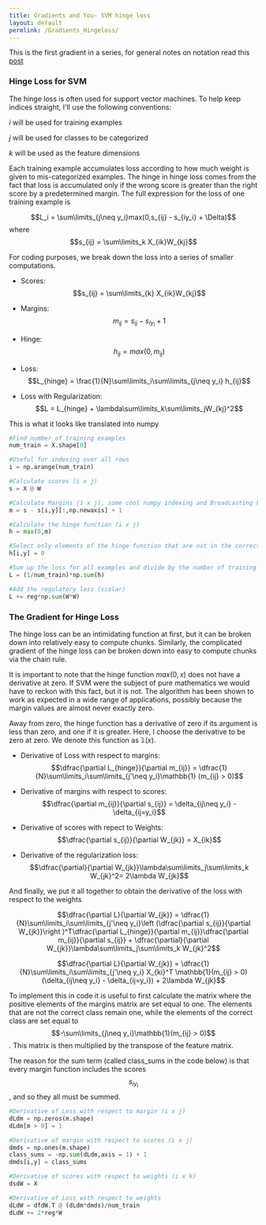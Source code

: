 ```yaml
---
title: Gradients and You- SVM hinge loss
layout: default
permlink: /Gradients_Hingeloss/
---
```

This is the first gradient in a series, for general notes on notation read this [post](https://cemalec.github.io/Gradients_Notation)

### Hinge Loss for SVM

The hinge loss is often used for support vector machines. To help keep indices straight, I'll use the following conventions:

*i* will be used for training examples

*j* will be used for classes to be categorized

*k* will be used as the feature dimensions

Each training example accumulates loss according to how much weight is given to mis-categorized examples. The hinge in hinge loss comes from the fact that loss is accumulated only if the wrong score is greater than the right score by a predetermined margin. The full expression for the loss of one training example is

$$L_i = \sum\limits_{j\neq y_i}max(0,s_{ij} - s_{iy_i} + \Delta)$$ where $$s_{ij} = \sum\limits_k X_{ik}W_{kj}$$

For coding purposes, we break down the loss into a series of smaller computations.

- Scores: $$s_{ij} = \sum\limits_{k} X_{ik}W_{kj}$$

- Margins: $$m_{ij} = s_{ij} - s_{iy_i} + 1$$



- Hinge: $$h_{ij} = max(0,m_{ij})$$


- Loss: $$L_{hinge} = \frac{1}{N}\sum\limits_i\sum\limits_{j\neq y_i} h_{ij}$$

- Loss with Regularization: $$L = L_{hinge} + \lambda\sum\limits_k\sum\limits_jW_{kj}^2$$

This is what it looks like translated into numpy

```python
#Find number of training examples
num_train = X.shape[0]

#Useful for indexing over all rows
i = np.arange(num_train)

#Calculate scores (i x j)
s = X @ W

#Calculate Margins (i x j), some cool numpy indexing and Broadcasting here
m = s - s[i,y][:,np.newaxis] + 1

#Calculate the hinge function (i x j)
h = max(0,m)

#Select only elements of the hinge function that are not in the correct class (i x j)
h[i,y] = 0

#Sum up the loss for all examples and divide by the number of training examples (scalar)
L = (1/num_train)*np.sum(h)

#Add the regulatory loss (scalar)
L += reg*np.sum(W*W)
```

### The Gradient for Hinge Loss

The hinge loss can be an intimidating function at first, but it can be broken down into relatively easy to compute chunks. Similarly, the complicated gradient of the hinge loss can be broken down into easy to compute chunks via the chain rule.

It is important to note that the hinge function $max(0,x)$ does not have a derivative at zero. If SVM were the subject of pure mathematics we would have to reckon with this fact, but it is not. The algorithm has been shown to work as expected in a wide range of applications, possibly because the margin values are almost never exactly zero.

Away from zero, the hinge function has a derivative of zero if its argument is less than zero, and one if it is greater. Here, I choose the derivative to be zero at zero. We denote this function as $\mathbb{1}(x)$.

- Derivative of Loss with respect to margins: $$\dfrac{\partial L_{hinge}}{\partial m_{ij}} = \dfrac{1}{N}\sum\limits_i\sum\limits_{j'\neq y_i}\mathbb{1} (m_{ij} > 0)$$


- Derivative of margins with respect to scores: $$\dfrac{\partial m_{ij}}{\partial s_{ij}} = \delta_{ij\neq y_i} - \delta_{ij=y_i}$$


- Derivative of scores with repect to Weights: $$\dfrac{\partial s_{ij}}{\partial W_{jk}} = X_{ik}$$


- Derivative of the regularization loss: $$\dfrac{\partial}{\partial W_{jk}}\lambda\sum\limits_j\sum\limits_k W_{jk}^2= 2\lambda W_{jk}$$



And finally, we put it all together to obtain the derivative of the loss with respect to the weights

$$\dfrac{\partial L}{\partial W_{jk}} = \dfrac{1}{N}\sum\limits_i\sum\limits_{j'\neq y_i}\left (\dfrac{\partial s_{ij}}{\partial W_{jk}}\right )^T\dfrac{\partial L_{hinge}}{\partial m_{ij}}\dfrac{\partial m_{ij}}{\partial s_{ij}} + \dfrac{\partial}{\partial W_{jk}}\lambda\sum\limits_j\sum\limits_k W_{jk}^2$$

$$\dfrac{\partial L}{\partial W_{jk}} = \dfrac{1}{N}\sum\limits_i\sum\limits_{j'\neq y_i} X_{ki}^T \mathbb{1}(m_{ij} > 0)(\delta_{ij\neq y_i} - \delta_{ij=y_i}) + 2\lambda W_{jk}$$

To implement this in code it is useful to first calculate the matrix where the positive elements of the margins matrix are set equal to one. The elements that are not the correct class remain one, while the elements of the correct class are set equal to $$-\sum\limits_{j\neq y_i}\mathbb{1}(m_{ij} > 0)$$. This matrix is then multiplied by the transpose of the feature matrix.

The reason for the sum term (called class_sums in the code below) is that every margin function includes the scores $$s_{iy_i}$$, and so they all must be summed.

```python
#Derivative of Loss with respect to margin (i x j)
dLdm = np.zeros(m.shape)
dLdm[m > 0] = 1

#Derivative of margin with respect to scores (i x j)
dmds = np.ones(m.shape)
class_sums = -np.sum(dLdm,axis = 1) + 1
dmds[i,y] = class_sums

#Derivative of scores with respect to weights (i x k)
dsdW = X

#Derivative of Loss with respect to weights
dLdW = dfdW.T @ (dLdm*dmds)/num_train
dLdW += 2*reg*W
```
